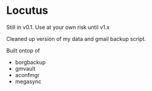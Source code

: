 # Locutus

Still in v0.1. Use at your own risk until v1.x

Cleaned up version of my data and gmail backup script. 

Built ontop of
* borgbackup
* gmvault
* aconfmgr
* megasync
